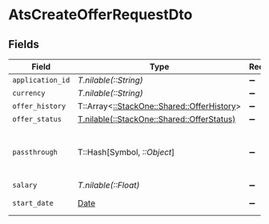 # AtsCreateOfferRequestDto


## Fields

| Field                                                                             | Type                                                                              | Required                                                                          | Description                                                                       | Example                                                                           |
| --------------------------------------------------------------------------------- | --------------------------------------------------------------------------------- | --------------------------------------------------------------------------------- | --------------------------------------------------------------------------------- | --------------------------------------------------------------------------------- |
| `application_id`                                                                  | *T.nilable(::String)*                                                             | :heavy_minus_sign:                                                                | N/A                                                                               |                                                                                   |
| `currency`                                                                        | *T.nilable(::String)*                                                             | :heavy_minus_sign:                                                                | N/A                                                                               |                                                                                   |
| `offer_history`                                                                   | T::Array<[::StackOne::Shared::OfferHistory](../../models/shared/offerhistory.md)> | :heavy_minus_sign:                                                                | N/A                                                                               |                                                                                   |
| `offer_status`                                                                    | [T.nilable(::StackOne::Shared::OfferStatus)](../../models/shared/offerstatus.md)  | :heavy_minus_sign:                                                                | N/A                                                                               |                                                                                   |
| `passthrough`                                                                     | T::Hash[Symbol, *::Object*]                                                       | :heavy_minus_sign:                                                                | Value to pass through to the provider                                             | {"other_known_names": "John Doe"}                                                 |
| `salary`                                                                          | *T.nilable(::Float)*                                                              | :heavy_minus_sign:                                                                | N/A                                                                               |                                                                                   |
| `start_date`                                                                      | [Date](https://ruby-doc.org/stdlib-2.6.1/libdoc/date/rdoc/Date.html)              | :heavy_minus_sign:                                                                | Date of creation                                                                  | 2021-01-01T01:01:01.000Z                                                          |